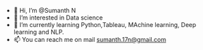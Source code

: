 - 👋 Hi, I’m @Sumanth N
- 👀 I’m interested in Data science
- 🌱 I’m currently learning Python,Tableau, MAchine learning, Deep learning and NLP.
- 📫 You can reach me on mail sumanth.17n@gmail.com

<!---
Sumanth17n/Sumanth17n is a ✨ special ✨ repository because its `README.md` (this file) appears on your GitHub profile.
You can click the Preview link to take a look at your changes.
--->
